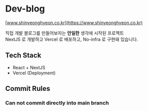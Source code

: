# Dev-blog

[www.shinyeonghyeon.co.kr](https://www.shinyeonghyeon.co.kr)

직접 개발 블로그를 만들어보자는 **안일한** 생각에 시작된 프로젝트  
NextJS 로 개발하고 Vercel 로 배포하고, No-infra 로 구현돼 있습니다.

## Tech Stack

-   React + NextJS
-   Vercel (Deployment)

## Commit Rules

### Can not commit directly into main branch
